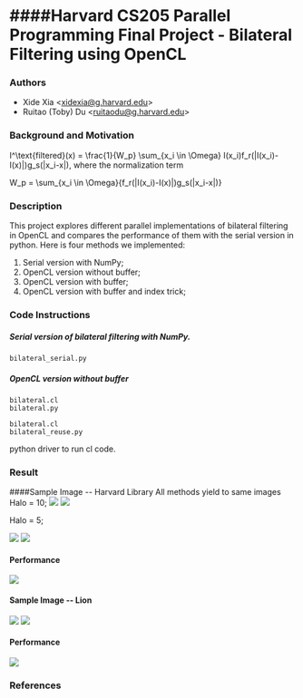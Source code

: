 ####Harvard CS205 Parallel Programming Final Project - Bilateral Filtering using OpenCL
============================================
### Authors
* Xide Xia \<xidexia@g.harvard.edu\>
* Ruitao (Toby) Du \<ruitaodu@g.harvard.edu\>

### Background and Motivation


I^\text{filtered}(x) = \frac{1}{W_p} \sum_{x_i \in \Omega} I(x_i)f_r(\|I(x_i)-I(x)\|)g_s(\|x_i-x\|),
where the normalization term


W_p = \sum_{x_i \in \Omega}{f_r(\|I(x_i)-I(x)\|)g_s(\|x_i-x\|)}



### Description
This project explores different parallel implementations of bilateral filtering in OpenCL and compares the performance of them with the serial version in python. Here is four methods we implemented:
1. Serial version with NumPy;
2. OpenCL version without buffer;
3. OpenCL version with buffer;
4. OpenCL version with buffer and index trick;


### Code Instructions

##### Serial version of bilateral filtering with NumPy.
```
bilateral_serial.py
```

##### OpenCL version without buffer
```
bilateral.cl
bilateral.py
```


```
bilateral.cl
bilateral_reuse.py
```
python driver to run cl code.



### Result
####Sample Image -- Harvard Library
All methods yield to same images
Halo = 10;
![](img/halo=10_before.png)
![](img/halo=10_after.png)


Halo = 5;

![](img/halo=5_before.png)
![](img/halo=5_after.png)


#### Performance
![](img/compare1.png)

#### Sample Image -- Lion
![](img/figure_1.png)
![](img/figure_2.png)

#### Performance
![](img/compare2.png)


### References
